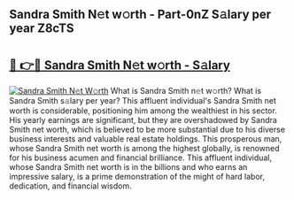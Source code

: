 ## Sandra Smith N𝚎t w𝚘rth - Part-0nZ S𝚊lary per year Z8cTS

# <h2><a href="http://gc3b2f.nevu.top/?p=Sandra+Smith">🔗 👉🔴 Sandra Smith N𝚎t w𝚘rth - S𝚊lary</a></h2>

[![Sandra Smith N𝚎t W𝚘rth](https://i.imgur.com/Oavwk0R.jpeg)](http://gc3b2f.nevu.top/?p=Sandra+Smith)
What is Sandra Smith n𝚎t w𝚘rth? What is Sandra Smith s𝚊lary per year?
This affluent individual's Sandra Smith net worth is considerable, positioning him among the wealthiest in his sector. His yearly earnings are significant, but they are overshadowed by Sandra Smith net worth, which is believed to be more substantial due to his diverse business interests and valuable real estate holdings. This prosperous man, whose Sandra Smith net worth is among the highest globally, is renowned for his business acumen and financial brilliance. This affluent individual, whose Sandra Smith net worth is in the billions and who earns an impressive salary, is a prime demonstration of the might of hard labor, dedication, and financial wisdom.
